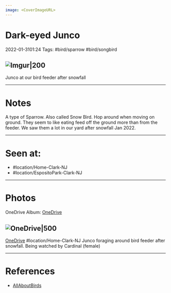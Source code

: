 ```yaml
---
image: <CoverImageURL>
---
```


# Dark-eyed Junco
2022-01-3101:24
Tags: #bird/sparrow #bird/songbird 


## ![Imgur|200](https://i.imgur.com/mciMmve.png)
Junco at our bird feeder after snowfall

---------------------------------------------------------------
# **Notes**
A type of Sparrow. Also called Snow Bird. Hop around when moving on ground. They seem to like eating feed off the ground more than from the feeder. We saw them a lot in our yard after snowfall Jan 2022.

---------------------------------------------------------------
# Seen at:
-   #location/Home-Clark-NJ 
-   #location/EspositoPark-Clark-NJ

---------------------------------------------------------------
# **Photos**
OneDrive Album: [OneDrive](https://1drv.ms/u/s!AvaIuMdCo_w-xh2TUI5nDvdSK3Ur?e=vVKuKW)

## ![OneDrive|500](https://sat02pap001files.storage.live.com/y4mCFvW1XxaebLSNv5NF8s6EDjI-FFe7rPr0GdPTgGBZPQF7x4gaQVkT0dxXawfnf0cO8NnAUP54IhLL0bh8su6UXwPV3t10ZoX_n5qrL5l3phwRr6eiv-dr2mucvuH5LVcuu33QhHlZDB5DN0n9COB7xtUwKaMzF2powPZyHDhLiLNs__24kl1Qan7elfOdwkX?encodeFailures=1&width=669&height=893)
[OneDrive](https://1drv.ms/u/s!AvaIuMdCo_w-x19tn-AfacKxZr97)
#location/Home-Clark-NJ 
Junco foraging around bird feeder after snowfall. Being watched by Cardinal (female)

---------------------------------------------------------------
# References
- [AllAboutBirds](https://www.allaboutbirds.org/guide/Dark-eyed_Junco/id)